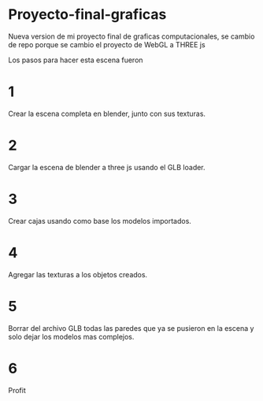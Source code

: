 # Proyecto-final-graficas
Nueva version de mi proyecto final de graficas computacionales, se cambio de repo porque se cambio el proyecto de WebGL a THREE js

Los pasos para hacer esta escena fueron
# 1
Crear la escena completa en blender, junto con sus texturas.
# 2
Cargar la escena de blender a three js usando el GLB loader.
# 3
Crear cajas usando como base los modelos importados.
# 4
Agregar las texturas a los objetos creados.
# 5
Borrar del archivo GLB todas las paredes que ya se pusieron en la escena y solo dejar los modelos mas complejos.
# 6
Profit
